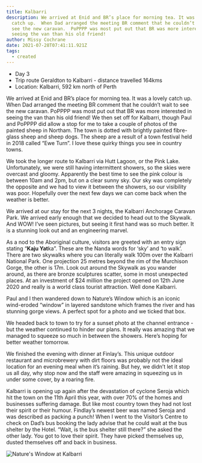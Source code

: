 ```yaml
---
title: Kalbarri
description: We arrived at Enid and BR’s place for morning tea. It was a lovely
  catch up.  When Dad arranged the meeting BR comment that he couldn’t wait to
  see the new caravan.  PoPPPP was most put out that BR was more interested in
  seeing the van than his old friend!
author: Missy Cochrane
date: 2021-07-28T07:41:11.921Z
tags:
  - created
---
```

* Day 3
* Trip route Geraldton to Kalbarri - distance travelled 164kms
* Location: Kalbarri, 592 km north of Perth

We arrived at Enid and BR’s place for morning tea. It was a lovely catch up.  When Dad arranged the meeting BR comment that he couldn’t wait to see the new caravan.  PoPPPP was most put out that BR was more interested in seeing the van than his old friend!
We then set off for Kalbarri, though Paul and PoPPPP did allow a stop for me to take a couple of photos of the painted sheep in Northam. The town is dotted with brightly painted fibre-glass sheep and sheep dogs. The sheep are a result of a town festival held in 2018 called “Ewe Turn”. I love these quirky things you see in country towns.

We took the longer route to Kalbarri via Hutt Lagoon, or the Pink Lake.  Unfortunately, we were still having intermittent showers, so the skies were overcast and gloomy.  Apparently the best time to see the pink colour is between 10am and 2pm, but on a clear sunny sky.  Our sky was completely the opposite and we had to view it between the showers, so our visibility was poor. Hopefully over the next few days we can come back when the weather is better.

We arrived at our stay for the next 3 nights, the Kalbarri Anchorage Caravan Park. We arrived early enough that we decided to head out to the Skywalk. And WOW! I’ve seen pictures, but seeing it first hand was so much better.  It is a stunning look out and an engineering marvel.

As a nod to the Aboriginal culture, visitors are greeted with an entry sign stating “**Kaju Yat**ka”. These are the Nanda words for ‘sky’ and ‘to walk’. There are two skywalks where you can literally walk 100m over the Kalbarri National Park. One projection 25 metres beyond the rim of the Murchison Gorge, the other is 17m. Look out around the Skywalk as you wander around, as there are bronze sculptures scatter, some in most unexpected places. At an investment of $24 million the project opened on 12th June 2020 and really is a world class tourist attraction. Well done Kalbarri.

Paul and I then wandered down to Nature’s Window which is an iconic wind-eroded “window” in layered sandstone which frames the river and has stunning gorge views. A perfect spot for a photo and we ticked that box.

We headed back to town to try for a sunset photo at the channel entrance - but the weather continued to hinder our plans.  It really was amazing that we managed to squeeze so much in between the showers.  Here’s hoping for better weather tomorrow.

We finished the evening with dinner at Finlay’s. This unique outdoor restaurant and microbrewery with dirt floors was probably not the ideal location for an evening meal when it’s raining.  But hey, we didn’t let it stop us all day, why stop now and the staff were amazing in squeezing us in under some cover, by a roaring fire.

Kalbarri is opening up again after the devastation of cyclone Seroja which hit the town on the 11th April this year, with over 70% of the homes and businesses suffering damage. But like most country town they had not lost their spirit or their humour. Findlay’s newest beer was named Seroja and was described as packing a punch!  When I went to the Visitor’s Centre to check on Dad’s bus booking the lady advise that he could wait at the bus shelter by the Hotel.  “Wait, is the bus shelter still there?” she asked the other lady. You got to love their spirit. They have picked themselves up, dusted themselves off and back in business.

![Nature's Window at Kalbarri](/static/img/pxl_20210728_085316811.jpg "Nature's Window at Kalbarri")
